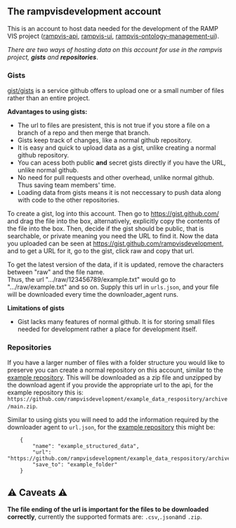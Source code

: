 ## The rampvisdevelopment account
This is an account to host data needed for the development of the RAMP VIS project ([rampvis-api](https://github.com/ScottishCovidResponse/rampvis-api), [rampvis-ui](https://github.com/ScottishCovidResponse/rampvis-ui), [rampvis-ontology-management-ui](https://github.com/saifulkhan/rampvis-ontology-management-ui)).

*There are two ways of hosting data on this account for use in the rampvis project, **gists** and **repositories***.

### Gists

[gist/gists](https://docs.github.com/en/github/writing-on-github/editing-and-sharing-content-with-gists/creating-gists) is a service github offers to upload one or a small number of files rather than an entire project. 

**Advantages to using gists:**
* The url to files are presistent, this is not true if you store a file on a branch of a repo and then merge that branch.
* Gists keep track of changes, like a normal github repository.
* It is easy and quick to upload data as a gist, unlike creating a normal github repository.
* You can acess both public **and** secret gists directly if you have the URL, unlike normal github.
* No need for pull requests and other overhead, unlike normal github. Thus saving team members' time.
* Loading data from gists means it is not neccessary to push data along with code to the other repositories.

To create a gist, log into this account. Then go to https://gist.github.com/ and drag the file into the box, alternatively, explicitly copy the contents of the file into the box. Then, decide if the gist should be public, that is searchable, or private meaning you need the URL to find it. Now the data you uploaded can be seen at https://gist.github.com/rampvisdevelopment, and to get a URL for it, go to the gist, click raw and copy that url. 

To get the latest version of the data, if it is updated, remove the characters between "raw" and the file name.   
Thus, the url ".../raw/123456789/example.txt" would go to ".../raw/example.txt" and so on. Supply this url in `urls.json`, and your file will be downloaded every time the downloader_agent runs.

**Limitations of gists**
* Gist lacks many features of normal github. It is for storing small files needed for development rather a place for development itself.

### Repositories
If you have a larger number of files with a folder structure you would like to preserve you can create a normal repository on this account, similar to the [example repository](https://github.com/rampvisdevelopment/example_data_respository). This will be downloaded as a zip file and unzipped by the download agent if you provide the appropriate url to the api, for the example repository this is: `https://github.com/rampvisdevelopment/example_data_respository/archive/main.zip`.

Similar to using gists you will need to add the information required by the downloader agent to `url.json`, for the [example repository](https://github.com/rampvisdevelopment/example_data_respository) this might be:

```
    {
        "name": "example_structured_data",
        "url": "https://github.com/rampvisdevelopment/example_data_respository/archive/main.zip",
        "save_to": "example_folder"
    }
```

## ⚠️ Caveats ⚠️
**The file ending of the url is important for the files to be downloaded correctly**, currently the supported formats are: `.csv`,`.json`and `.zip`.
<!--
**rampvisdevelopment/rampvisdevelopment** is a ✨ _special_ ✨ repository because its `README.md` (this file) appears on your GitHub profile.

Here are some ideas to get you started:

- 🔭 I’m currently working on ...
- 🌱 I’m currently learning ...
- 👯 I’m looking to collaborate on ...
- 🤔 I’m looking for help with ...
- 💬 Ask me about ...
- 📫 How to reach me: ...
- 😄 Pronouns: ...
- ⚡ Fun fact: ...
-->
